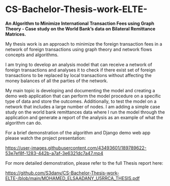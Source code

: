 # CS-Bachelor-Thesis-work-ELTE-
**An Algorithm to Minimize International Transaction Fees using Graph Theory - Case study on the World Bank’s data on Bilateral Remittance Matrices.**

My thesis work is an approach to minimize the foreign transaction fees in a network of
foreign transactions using graph theory and network flows concepts and algorithms.

I am trying to develop an analysis model that can receive a network of foreign transactions and analyses it to
check if there exist set of foreign transactions to be replaced by local transactions without affecting
the money balances of all the parties of the network. 

My main topic is developing and documenting the model and creating a demo web application that can perform the model procedure on a specific
type of data and store the outcomes. Additionally, to test the model on a network that includes a
large number of nodes. I am adding a simple case study on the world bank remittances data where
I run the model through the application and generate a report of the analysis as an example of what
the algorithm can do.

For a brief demonstration of the algorithm and Django demo web app please watch the project presentation:



https://user-images.githubusercontent.com/43493601/189789622-53e7ef8f-1283-442b-a7af-3e6321dc7a47.mp4

For more detailed demonstration, please refer to the full Thesis report here:

https://github.com/S3dany/CS-Bachelor-Thesis-work-ELTE-/blob/main/MOHAMED_ELSAADANY_U5RRCA_THESIS.pdf
